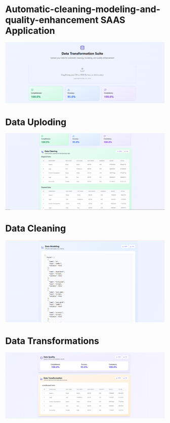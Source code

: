 # Automatic-cleaning-modeling-and-quality-enhancement SAAS Application
![Image Description](front.png)
# Data Uploding
![Image Description](cleaning.png)
# Data Cleaning
![Image Description](modeling.png)
# Data Transformations
![Image Description](trans.png)
